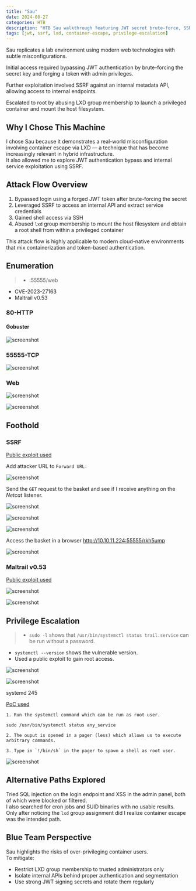 ```yaml
---
title: "Sau"
date: 2024-08-27
categories: HTB
description: "HTB Sau walkthrough featuring JWT secret brute-force, SSRF to internal API, and root privilege escalation via LXD container abuse."
tags: [jwt, ssrf, lxd, container-escape, privilege-escalation]
---
```


Sau replicates a lab environment using modern web technologies with subtle misconfigurations.

Initial access required bypassing JWT authentication by brute-forcing the secret key and forging a token with admin privileges.

Further exploitation involved SSRF against an internal metadata API, allowing access to internal endpoints.

Escalated to root by abusing LXD group membership to launch a privileged container and mount the host filesystem.

## Why I Chose This Machine

I chose Sau because it demonstrates a real-world misconfiguration involving container escape via LXD — a technique that has become increasingly relevant in hybrid infrastructure.  
It also allowed me to explore JWT authentication bypass and internal service exploitation using SSRF.

## Attack Flow Overview

1. Bypassed login using a forged JWT token after brute-forcing the secret  
2. Leveraged SSRF to access an internal API and extract service credentials  
3. Gained shell access via SSH  
4. Abused `lxd` group membership to mount the host filesystem and obtain a root shell from within a privileged container

This attack flow is highly applicable to modern cloud-native environments that mix containerization and token-based authentication.

## Enumeration

> - :55555/web
- CVE-2023-27163
- Maltrail v0.53

### 80-HTTP

#### Gobuster

![screenshot](/assets/images/sau1.png)

### 55555-TCP

![screenshot](/assets/images/sau16.png)

### Web

![screenshot](/assets/images/sau17.png)

![screenshot](/assets/images/sau18.png)

## Foothold

### SSRF

[Public exploit used](https://github.com/entr0pie/CVE-2023-27163)

Add attacker URL to `Forward URL:`

![screenshot](/assets/images/sau21.png)

Send the `GET` request to the basket and see if I receive anything on the *Netcat* listener.

![screenshot](/assets/images/sau22.png)

![screenshot](/assets/images/sau23.png)

![screenshot](/assets/images/sau24.png)

Access the basket in a browser http://10.10.11.224:55555/rkh5ump

![screenshot](/assets/images/sau25.png)

### Maltrail v0.53

[Public exploit used](https://github.com/spookier/Maltrail-v0.53-Exploit)

![screenshot](/assets/images/sau7.png)

![screenshot](/assets/images/sau6.png)

## Privilege Escalation

>- `sudo -l` shows that `/usr/bin/systemctl status trail.service` can be run without a password. 
- `systemctl --version` shows the vulnerable version.
- Used a public exploit to gain root access. 

![screenshot](/assets/images/sau9.png)

![screenshot](/assets/images/sau11.png)

systemd 245

[PoC used](https://packetstormsecurity.com/files/174130/systemd-246-Local-Root-Privilege-Escalation.html)

```text
1. Run the systemctl command which can be run as root user.

sudo /usr/bin/systemctl status any_service

2. The ouput is opened in a pager (less) which allows us to execute arbitrary commands.

3. Type in `!/bin/sh` in the pager to spawn a shell as root user.
```

![screenshot](/assets/images/sau13.png)

## Alternative Paths Explored

Tried SQL injection on the login endpoint and XSS in the admin panel, both of which were blocked or filtered.  
I also searched for cron jobs and SUID binaries with no usable results.  
Only after noticing the `lxd` group assignment did I realize container escape was the intended path.

## Blue Team Perspective

Sau highlights the risks of over-privileging container users.  
To mitigate:

- Restrict LXD group membership to trusted administrators only  
- Isolate internal APIs behind proper authentication and segmentation  
- Use strong JWT signing secrets and rotate them regularly
